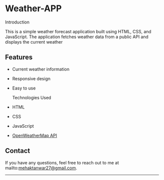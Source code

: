 # Weather-APP
Introduction

This is a simple weather forecast application built using HTML, CSS, and JavaScript. The application fetches weather data from a public API and displays the current weather 

## Features

- Current weather information
- Responsive design
- Easy to use

  Technologies Used

- HTML
- CSS
- JavaScript
- [OpenWeatherMap API](https://openweathermap.org/api)

## Contact

If you have any questions, feel free to reach out to me at mailto:mehaktanwar27@gmail.com.

---

